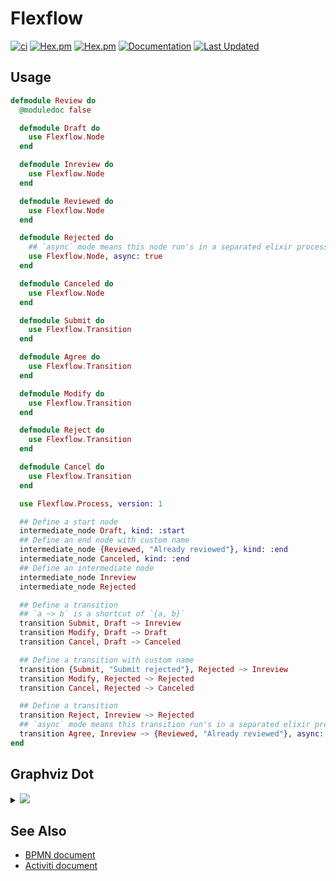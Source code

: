 # Flexflow

[![ci](https://github.com/clszzyh/flexflow/workflows/ci/badge.svg)](https://github.com/clszzyh/flexflow/actions)
[![Hex.pm](https://img.shields.io/hexpm/v/flexflow)](http://hex.pm/packages/flexflow)
[![Hex.pm](https://img.shields.io/hexpm/dt/flexflow)](http://hex.pm/packages/flexflow)
[![Documentation](https://img.shields.io/badge/hexdocs-latest-blue.svg)](https://hexdocs.pm/flexflow/readme.html)
[![Last Updated](https://img.shields.io/github/last-commit/clszzyh/flexflow.svg)](https://github.com/clszzyh/flexflow/commits/master)

<!-- MDOC -->

## Usage

```elixir
defmodule Review do
  @moduledoc false

  defmodule Draft do
    use Flexflow.Node
  end

  defmodule Inreview do
    use Flexflow.Node
  end

  defmodule Reviewed do
    use Flexflow.Node
  end

  defmodule Rejected do
    ## `async` mode means this node run's in a separated elixir process.
    use Flexflow.Node, async: true
  end

  defmodule Canceled do
    use Flexflow.Node
  end

  defmodule Submit do
    use Flexflow.Transition
  end

  defmodule Agree do
    use Flexflow.Transition
  end

  defmodule Modify do
    use Flexflow.Transition
  end

  defmodule Reject do
    use Flexflow.Transition
  end

  defmodule Cancel do
    use Flexflow.Transition
  end

  use Flexflow.Process, version: 1

  ## Define a start node
  intermediate_node Draft, kind: :start
  ## Define an end node with custom name
  intermediate_node {Reviewed, "Already reviewed"}, kind: :end
  intermediate_node Canceled, kind: :end
  ## Define an intermediate node
  intermediate_node Inreview
  intermediate_node Rejected

  ## Define a transition
  ## `a ~> b` is a shortcut of `{a, b}`
  transition Submit, Draft ~> Inreview
  transition Modify, Draft ~> Draft
  transition Cancel, Draft ~> Canceled

  ## Define a transition with custom name
  transition {Submit, "Submit rejected"}, Rejected ~> Inreview
  transition Modify, Rejected ~> Rejected
  transition Cancel, Rejected ~> Canceled

  ## Define a transition
  transition Reject, Inreview ~> Rejected
  ## `async` mode means this transition run's in a separated elixir process.
  transition Agree, Inreview ~> {Reviewed, "Already reviewed"}, async: true
end
```

<!-- MDOC -->

## Graphviz Dot

<details>
<summary><img src="https://g.gravizo.com/source/custom_mark10?https%3A%2F%2Fraw.githubusercontent.com%2Fclszzyh%2Fflexflow%2Fmaster%2FREADME.md"></summary>

```dot
// custom_mark10
digraph review {
  size ="4,4";
  draft [label="draft",shape=doublecircle,color=".7 .3 1.0"];
  Already_reviewed [label="Already reviewed",shape=circle,color=red];
  canceled [label="canceled",shape=circle,color=red];
  inreview [label="inreview",shape=box];
  rejected [label="rejected",style=bold,color=red,shape=box];
  draft -> inreview [label="submit"];
  draft -> draft [label="modify",color=blue];
  draft -> canceled [label="cancel"];
  rejected -> inreview [label="submit"];
  rejected -> rejected [label="modify",color=blue];
  rejected -> canceled [label="cancel"];
  inreview -> rejected [label="reject"];
  inreview -> Already_reviewed [label="agree",style=bold,color=red];
}
// custom_mark10
```
</details>

## See Also

* [BPMN document](https://www.omg.org/spec/BPMN/2.0/PDF)
* [Activiti document](http://www.mossle.com/docs/activiti/index.html#bpmn20)
